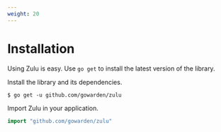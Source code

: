 ```yaml
---
weight: 20
---
```


# Installation

Using Zulu is easy. Use `go get` to install the latest version of the library.

Install the library and its dependencies.

```shell
$ go get -u github.com/gowarden/zulu
```

Import Zulu in your application.

```go
import "github.com/gowarden/zulu"
```

